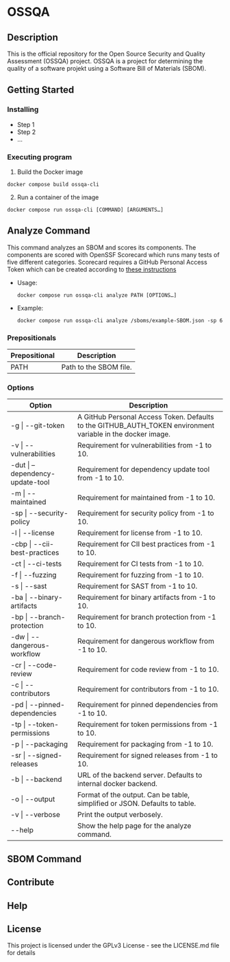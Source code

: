 # OSSQA

## Description

This is the official repository for the Open Source Security and Quality Assessment (OSSQA) project. 
OSSQA is a project for determining the quality of a software projekt using a Software Bill of Materials (SBOM).

## Getting Started

### Installing

* Step 1
* Step 2
* ...

### Executing program

1. Build the Docker image
```
docker compose build ossqa-cli
```

2. Run a container of the image
```
docker compose run ossqa-cli [COMMAND] [ARGUMENTS…]
```

## Analyze Command
This command analyzes an SBOM and scores its components. The components are scored with OpenSSF Scorecard which runs many tests of five different categories. Scorecard requires a GitHub Personal Access Token which can be created according to [these instructions](https://github.com/ossf/scorecard?tab=readme-ov-file#authentication)

* Usage:
  ```
  docker compose run ossqa-cli analyze PATH [OPTIONS…]
  ```
* Example:
  ```
  docker compose run ossqa-cli analyze /sboms/example-SBOM.json -sp 6
  ```


### Prepositionals
| Prepositional      | Description |
| ----------- | ----------- |
| PATH      | Path to the SBOM file.       |

### Options
| Option      | Description |
| ----------- | ----------- |
| -g \| --git-token      | A GitHub Personal Access Token. Defaults to the GITHUB_AUTH_TOKEN environment variable in the docker image.       |
| -v \| --vulnerabilities   | Requirement for vulnerabilities from -1 to 10.        |
| -dut \| –dependency-update-tool   | Requirement for dependency update tool from -1 to 10.        |
| -m \| --maintained   | Requirement for maintained from -1 to 10.        |
| -sp \| --security-policy   | Requirement for security policy from -1 to 10.        |
| -l \| --license   | Requirement for license from -1 to 10.        |
| -cbp \| --cii-best-practices   | Requirement for CII best practices from -1 to 10.        |
| -ct \| --ci-tests   | Requirement for CI tests from -1 to 10.        |
| -f \| --fuzzing   | Requirement for fuzzing from -1 to 10.        |
| -s \| --sast   | Requirement for SAST from -1 to 10.        |
| -ba \| --binary-artifacts   | Requirement for binary artifacts from -1 to 10.        |
| -bp \| --branch-protection   | Requirement for branch protection from -1 to 10.        |
| -dw \| --dangerous-workflow   | Requirement for dangerous workflow from -1 to 10.        |
| -cr \| --code-review   | Requirement for code review from -1 to 10.        |
| -c \| --contributors   | Requirement for contributors from -1 to 10.        |
| -pd \| --pinned-dependencies   | Requirement for pinned dependencies from -1 to 10.        |
| -tp \| --token-permissions   | Requirement for token permissions from -1 to 10.        |
| -p \| --packaging   | Requirement for packaging from -1 to 10.        |
| -sr \| --signed-releases   | Requirement for signed releases from -1 to 10.        |
| -b \| --backend   | URL of the backend server. Defaults to internal docker backend.        |
| -o \| --output   | Format of the output. Can be table, simplified or JSON. Defaults to table.        |
| -v \| --verbose   | Print the output verbosely.        |
| --help   | Show the help page for the analyze command.        |


## SBOM Command


## Contribute

## Help

## License

This project is licensed under the GPLv3 License - see the LICENSE.md file for details

